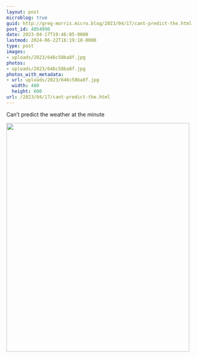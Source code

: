 ```yaml
---
layout: post
microblog: true
guid: http://greg-morris.micro.blog/2023/04/17/cant-predict-the.html
post_id: 4054990
date: 2023-04-17T19:46:05-0000
lastmod: 2024-06-22T16:19:18-0000
type: post
images:
- uploads/2023/646c58ba8f.jpg
photos:
- uploads/2023/646c58ba8f.jpg
photos_with_metadata:
- url: uploads/2023/646c58ba8f.jpg
  width: 480
  height: 600
url: /2023/04/17/cant-predict-the.html
---
```

Can’t predict the weather at the minute 

<img src="uploads/2023/646c58ba8f.jpg" width="480" height="600" alt="">
